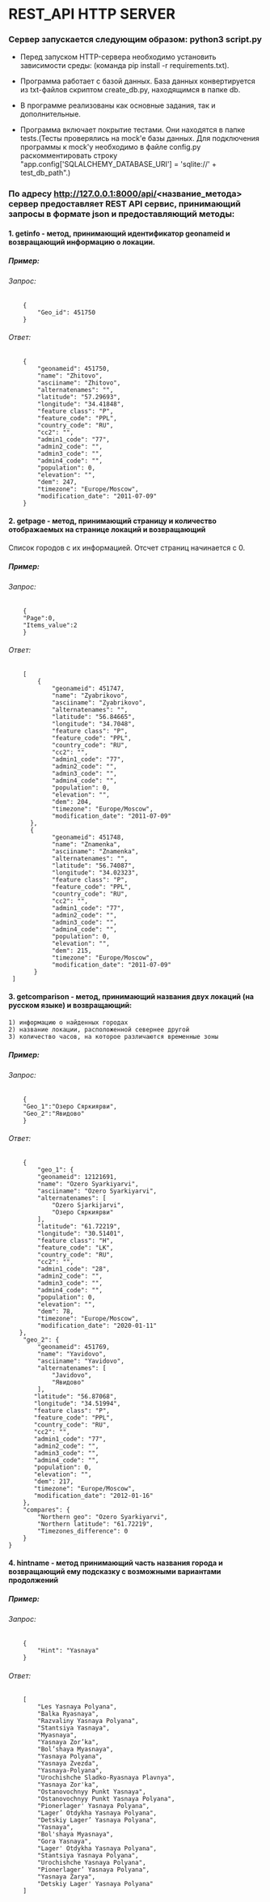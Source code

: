 # REST_API HTTP SERVER 

### Сервер запускается следующим образом: python3 script.py


* Перед запуском HTTP-сервера необходимо установить зависимости среды: (команда pip install -r requirements.txt).

* Программа работает с базой данных. База данных конвертируется из txt-файлов скриптом create_db.py, находящимся в папке db.

* В программе реализованы как основные задания, так и дополнительные.

* Программа включает покрытие тестами. Они находятся в папке tests.(Тесты проверялись на mock'e базы данных.
Для подключения программы к mock'у необходимо в файле config.py раскомментировать строку "app.config['SQLALCHEMY_DATABASE_URI'] = 'sqlite://' + test_db_path".)

### По адресу http://127.0.0.1:8000/api/<название_метода> cервер предоставляет REST API сервис, принимающий запросы в формате json и предоставляющий методы:

#### 1. getinfo	- метод, принимающий идентификатор geonameid и возвращающий информацию о локации.

##### Пример:
 ######  Запрос:
	
        {
            "Geo_id": 451750
        }
		
######   Ответ:
	
        {
            "geonameid": 451750,
            "name": "Zhitovo",
            "asciiname": "Zhitovo",
            "alternatenames": "",
            "latitude": "57.29693",
            "longitude": "34.41848",
            "feature class": "P",
            "feature_code": "PPL",
            "country_code": "RU",
            "cc2": "",
            "admin1_code": "77",
            "admin2_code": "",
            "admin3_code": "",
            "admin4_code": "",
            "population": 0,
            "elevation": "",
            "dem": 247,
            "timezone": "Europe/Moscow",
            "modification_date": "2011-07-09"
        }

#### 2. getpage - метод, принимающий страницу и количество отображаемых на странице локаций и возвращающий
 Cписок городов с их информацией. Отсчет страниц начинается с 0.

##### Пример:
###### Запрос:
	
        {
	    "Page":0,
	    "Items_value":2
        }

######   Ответ:
	
        [
            {
                "geonameid": 451747,
                "name": "Zyabrikovo",
                "asciiname": "Zyabrikovo",
                "alternatenames": "",
                "latitude": "56.84665",
                "longitude": "34.7048",
                "feature class": "P",
                "feature_code": "PPL",
                "country_code": "RU",
                "cc2": "",
                "admin1_code": "77",
                "admin2_code": "",
                "admin3_code": "",
                "admin4_code": "",
                "population": 0,
                "elevation": "",
                "dem": 204,
                "timezone": "Europe/Moscow",
                "modification_date": "2011-07-09"
          },
          {
                "geonameid": 451748,
                "name": "Znamenka",
                "asciiname": "Znamenka",
                "alternatenames": "",
                "latitude": "56.74087",
                "longitude": "34.02323",
                "feature class": "P",
                "feature_code": "PPL",
                "country_code": "RU",
                "cc2": "",
                "admin1_code": "77",
                "admin2_code": "",
                "admin3_code": "",
                "admin4_code": "",
                "population": 0,
                "elevation": "",
                "dem": 215,
                "timezone": "Europe/Moscow",
                "modification_date": "2011-07-09"
           }
     ]

#### 3. getcomparison - метод, принимающий названия двух локаций (на русском языке) и возвращающий:
    1) информацию о найденных городах
    2) название локации, расположенной севернее другой
    3) количество часов, на которое различаются временные зоны

##### Пример:
######  Запрос:
	
        {
	    "Geo_1":"Озеро Сяркиярви",
	    "Geo_2":"Явидово"
        }
		
######  Ответ:
	
        {
            "geo_1": {
            "geonameid": 12121691,
            "name": "Ozero Syarkiyarvi",
            "asciiname": "Ozero Syarkiyarvi",
            "alternatenames": [
                "Ozero Sjarkijarvi",
                "Озеро Сяркиярви"
            ],
            "latitude": "61.72219",
            "longitude": "30.51401",
            "feature class": "H",
            "feature_code": "LK",
            "country_code": "RU",
            "cc2": "",
            "admin1_code": "28",
            "admin2_code": "",
            "admin3_code": "",
            "admin4_code": "",
            "population": 0,
            "elevation": "",
            "dem": 78,
            "timezone": "Europe/Moscow",
            "modification_date": "2020-01-11"
       },
        "geo_2": {
            "geonameid": 451769,
            "name": "Yavidovo",
            "asciiname": "Yavidovo",
            "alternatenames": [
                "Javidovo",
                "Явидово"
            ],
           "latitude": "56.87068",
           "longitude": "34.51994",
           "feature class": "P",
           "feature_code": "PPL",
           "country_code": "RU",
           "cc2": "",
           "admin1_code": "77",
           "admin2_code": "",
           "admin3_code": "",
           "admin4_code": "",
           "population": 0,
           "elevation": "",
           "dem": 217,
           "timezone": "Europe/Moscow",
           "modification_date": "2012-01-16"
        },
        "compares": {
            "Northern geo": "Ozero Syarkiyarvi",
            "Northern latitude": "61.72219",
            "Timezones_difference": 0
        }
    }
	
#### 4. hintname - метод принимающий часть названия города и возвращающий ему подсказку с возможными вариантами продолжений

##### Пример:
######    Запрос:
	
        {
            "Hint": "Yasnaya"
        }
		
   ###### Ответ:
	
        [
            "Les Yasnaya Polyana",
            "Balka Ryasnaya",
            "Razvaliny Yasnaya Polyana",
            "Stantsiya Yasnaya",
            "Myasnaya",
            "Yasnaya Zor’ka",
            "Bol’shaya Myasnaya",
            "Yasnaya Polyana",
            "Yasnaya Zvezda",
            "Yasnaya-Polyana",
            "Urochishche Sladko-Ryasnaya Plavnya",
            "Yasnaya Zor'ka",
            "Ostanovochnyy Punkt Yasnaya",
            "Ostanovochnyy Punkt Yasnaya Polyana",
            "Pionerlager' Yasnaya Polyana",
            "Lager’ Otdykha Yasnaya Polyana",
            "Detskiy Lager’ Yasnaya Polyana",
            "Yasnaya",
            "Bol'shaya Myasnaya",
            "Gora Yasnaya",
            "Lager' Otdykha Yasnaya Polyana",
            "Stantsiya Yasnaya Polyana",
            "Urochishche Yasnaya Polyana",
            "Pionerlager’ Yasnaya Polyana",
            "Yasnaya Zarya",
            "Detskiy Lager' Yasnaya Polyana"
        ]   
